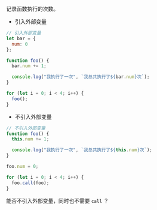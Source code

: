 记录函数执行的次数。

* 引入外部变量

```js
// 引入外部变量
let bar = {
  num: 0
};

function foo() {
  bar.num += 1;

  console.log("我执行了一次", `我总共执行了${bar.num}次`);
}

for (let i = 0; i < 4; i++) {
  foo();
}
```

* 不引入外部变量

```js
// 不引入外部变量
function foo() {
  this.num += 1;

  console.log("我执行了一次", `我总共执行了${this.num}次`);
}

foo.num = 0;

for (let i = 0; i < 4; i++) {
  foo.call(foo);
}
```

能否不引入外部变量，同时也不需要 `call` ？
